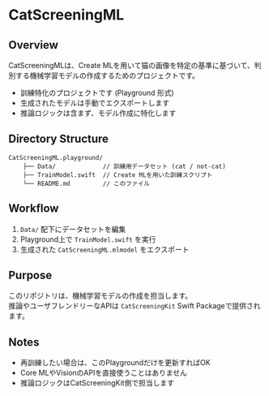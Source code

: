# CatScreeningML

## Overview
CatScreeningMLは、Create MLを用いて猫の画像を特定の基準に基づいて、判別する機械学習モデルの作成するためのプロジェクトです。

- 訓練特化のプロジェクトです (Playground 形式)
- 生成されたモデルは手動でエクスポートします
- 推論ロジックは含まず、モデル作成に特化します

## Directory Structure
```
CatScreeningML.playground/
    ├── Data/             // 訓練用データセット (cat / not-cat)
    ├── TrainModel.swift  // Create MLを用いた訓練スクリプト
    └── README.md         // このファイル
```

## Workflow
1. `Data/` 配下にデータセットを編集
2. Playground上で `TrainModel.swift` を実行
3. 生成された `CatScreeningML.mlmodel` をエクスポート

## Purpose
このリポジトリは、機械学習モデルの作成を担当します。  
推論やユーザフレンドリーなAPIは `CatScreeningKit` Swift Packageで提供されます。

## Notes
- 再訓練したい場合は、このPlaygroundだけを更新すればOK
- Core MLやVisionのAPIを直接使うことはありません
- 推論ロジックはCatScreeningKit側で担当します

